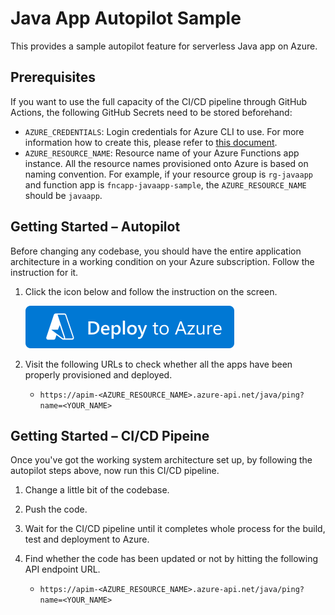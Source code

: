 # Java App Autopilot Sample #

This provides a sample autopilot feature for serverless Java app on Azure.


## Prerequisites ##

If you want to use the full capacity of the CI/CD pipeline through GitHub Actions, the following GitHub Secrets need to be stored beforehand:

* `AZURE_CREDENTIALS`: Login credentials for Azure CLI to use. For more information how to create this, please refer to [this document](https://github.com/Azure/login#configure-deployment-credentials).
* `AZURE_RESOURCE_NAME`: Resource name of your Azure Functions app instance. All the resource names provisioned onto Azure is based on naming convention. For example, if your resource group is `rg-javaapp` and function app is `fncapp-javaapp-sample`, the `AZURE_RESOURCE_NAME` should be `javaapp`.


## Getting Started &ndash; Autopilot ##

Before changing any codebase, you should have the entire application architecture in a working condition on your Azure subscription. Follow the instruction for it.

1. Click the icon below and follow the instruction on the screen.

    [![Deploy To Azure](https://raw.githubusercontent.com/Azure/azure-quickstart-templates/master/1-CONTRIBUTION-GUIDE/images/deploytoazure.svg?sanitize=true)](https://portal.azure.com/#create/Microsoft.Template/uri/https%3A%2F%2Fraw.githubusercontent.com%2Fjustinyoo%2FJava-App-Autopilot-Sample%2Fmain%2Fresources%2Fazuredeploy.json)

2. Visit the following URLs to check whether all the apps have been properly provisioned and deployed.

    * `https://apim-<AZURE_RESOURCE_NAME>.azure-api.net/java/ping?name=<YOUR_NAME>`


## Getting Started &ndash; CI/CD Pipeine ##

Once you've got the working system architecture set up, by following the autopilot steps above, now run this CI/CD pipeline.

1. Change a little bit of the codebase.
2. Push the code.
3. Wait for the CI/CD pipeline until it completes whole process for the build, test and deployment to Azure.
4. Find whether the code has been updated or not by hitting the following API endpoint URL.

    * `https://apim-<AZURE_RESOURCE_NAME>.azure-api.net/java/ping?name=<YOUR_NAME>`
